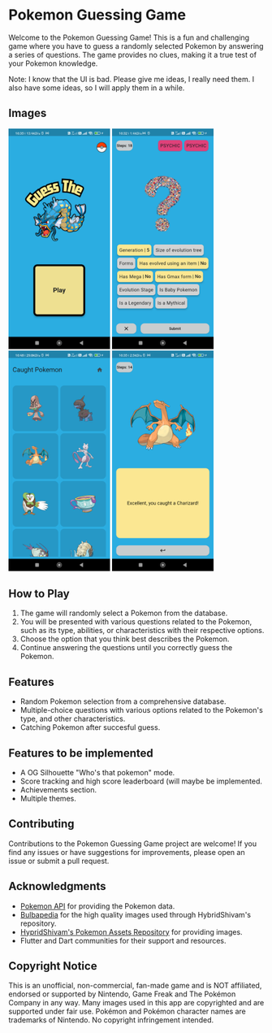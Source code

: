 # Pokemon Guessing Game

Welcome to the Pokemon Guessing Game! This is a fun and challenging game where you have to guess a randomly selected Pokemon by answering a series of questions. The game provides no clues, making it a true test of your Pokemon knowledge.

Note: I know that the UI is bad. Please give me ideas, I really need them. I also have some ideas, so I will apply them in a while.

## Images
<img src="images/homepage.png" width="200" /> <img src="images/play_page.png" width="200" /> <img src="images/caught_page.png" width="200" /> <img src="images/caught.png" width="200" />

## How to Play

1. The game will randomly select a Pokemon from the database.
2. You will be presented with various questions related to the Pokemon, such as its type, abilities, or characteristics with their respective options.
3. Choose the option that you think best describes the Pokemon.
4. Continue answering the questions until you correctly guess the Pokemon.

## Features

- Random Pokemon selection from a comprehensive database.
- Multiple-choice questions with various options related to the Pokemon's type, and other characteristics.
- Catching Pokemon after succesful guess.

## Features to be implemented
- A OG Silhouette "Who's that pokemon" mode.
- Score tracking and high score leaderboard (will maybe be implemented.
- Achievements section.
- Multiple themes.

## Contributing

Contributions to the Pokemon Guessing Game project are welcome! If you find any issues or have suggestions for improvements, please open an issue or submit a pull request.

## Acknowledgments

- [Pokemon API](https://pokeapi.co/) for providing the Pokemon data.
- [Bulbapedia](https://bulbapedia.bulbagarden.net/wiki/Main_Page) for the high quality images used through HybridShivam's repository.
- [HypridShivam's Pokemon Assets Repository](https://github.com/HybridShivam/pokemon) for providing images.
- Flutter and Dart communities for their support and resources.

## Copyright Notice
This is an unofficial, non-commercial, fan-made game and is NOT affiliated, endorsed or supported by Nintendo, Game Freak and The Pokémon Company in any way. Many images used in this app are copyrighted and are supported under fair use. Pokémon and Pokémon character names are trademarks of Nintendo. No copyright infringement intended.
